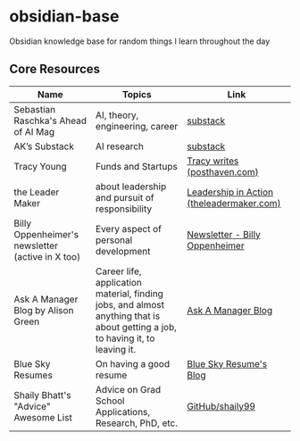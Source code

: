 # obsidian-base
Obsidian knowledge base for random things I learn throughout the day

## Core Resources
| Name                                             | Topics                                                                                                                         | Link                                                                         |
| ------------------------------------------------ | ------------------------------------------------------------------------------------------------------------------------------ | ---------------------------------------------------------------------------- |
| Sebastian Raschka's Ahead of AI Mag              | AI, theory, engineering, career                                                                                                | [substack](https://magazine.sebastianraschka.com/)                           |
| AK’s Substack                                    | AI research                                                                                                                    | [substack](https://akhaliq.substack.com/)                                    |
| Tracy Young                                      | Funds and Startups                                                                                                             | [Tracy writes (posthaven.com)](https://tracy.posthaven.com/archive)          |
| the Leader Maker                                 | about leadership and pursuit of responsibility                                                                                 | [Leadership in Action (theleadermaker.com)](https://www.theleadermaker.com/) |
| Billy Oppenheimer's newsletter (active in X too) | Every aspect of personal development                                                                                           | [Newsletter - Billy Oppenheimer](https://billyoppenheimer.com/newsletter/)   |
| Ask A Manager Blog by Alison Green               | Career life, application material, finding jobs, and almost anything that is about getting a job, to having it, to leaving it. | [Ask A Manager Blog](https://www.askamanager.org/)                           |
| Blue Sky Resumes                                 | On having a good resume                                                                                                        | [Blue Sky Resume's Blog](https://www.blueskyresumes.com/blog)                |
| Shaily Bhatt's "Advice" Awesome List             | Advice on Grad School Applications, Research, PhD, etc.                                                                        | [GitHub/shaily99](https://github.com/shaily99/advice)                        |
